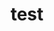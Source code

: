 ---
title: "test"
image: 'https://placehold.it/350x400?text=PHOTO'
description: My description
urle: ''
---